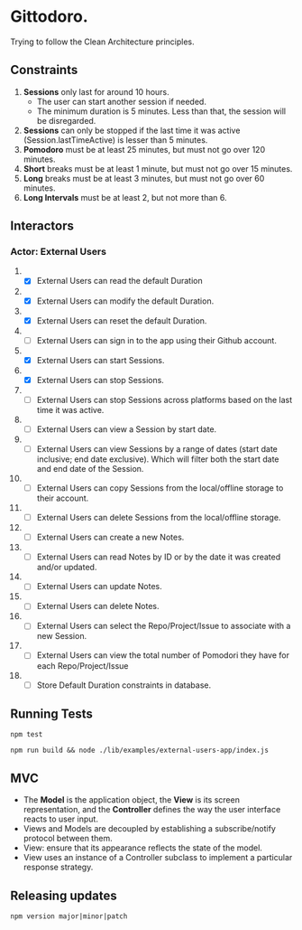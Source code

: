 # Gittodoro.

Trying to follow the Clean Architecture principles.

## Constraints

1. **Sessions** only last for around 10 hours.
   - The user can start another session if needed.
   - The minimum duration is 5 minutes. Less than that, the session will be disregarded.
1. **Sessions** can only be stopped if the last time it was active (Session.lastTimeActive) is lesser than 5 minutes.
1. **Pomodoro** must be at least 25 minutes, but must not go over 120 minutes.
1. **Short** breaks must be at least 1 minute, but must not go over 15 minutes.
1. **Long** breaks must be at least 3 minutes, but must not go over 60 minutes.
1. **Long Intervals** must be at least 2, but not more than 6.

## Interactors

### Actor: External Users

1. - [x] External Users can read the default Duration
1. - [x] External Users can modify the default Duration.
1. - [x] External Users can reset the default Duration.
1. - [ ] External Users can sign in to the app using their Github account.
1. - [x] External Users can start Sessions.
1. - [x] External Users can stop Sessions.
1. - [ ] External Users can stop Sessions across platforms based on the last time it was active.
1. - [ ] External Users can view a Session by start date.
1. - [ ] External Users can view Sessions by a range of dates (start date inclusive; end date exclusive). Which will filter both the start date and end date of the Session.
1. - [ ] External Users can copy Sessions from the local/offline storage to their account.
1. - [ ] External Users can delete Sessions from the local/offline storage.
1. - [ ] External Users can create a new Notes.
1. - [ ] External Users can read Notes by ID or by the date it was created and/or updated.
1. - [ ] External Users can update Notes.
1. - [ ] External Users can delete Notes.
1. - [ ] External Users can select the Repo/Project/Issue to associate with a new Session.
1. - [ ] External Users can view the total number of Pomodori they have for each Repo/Project/Issue

1. - [ ] Store Default Duration constraints in database. 

## Running Tests

`npm test`

`npm run build && node ./lib/examples/external-users-app/index.js`

## MVC

- The **Model** is the application object, the **View** is its screen representation, and the **Controller** defines the way the user interface reacts to user input.
- Views and Models are decoupled by establishing a subscribe/notify protocol between them.
- View: ensure that its appearance reflects the state of the model.
- View uses an instance of a Controller subclass to implement a particular response strategy.

## Releasing updates

`npm version major|minor|patch`